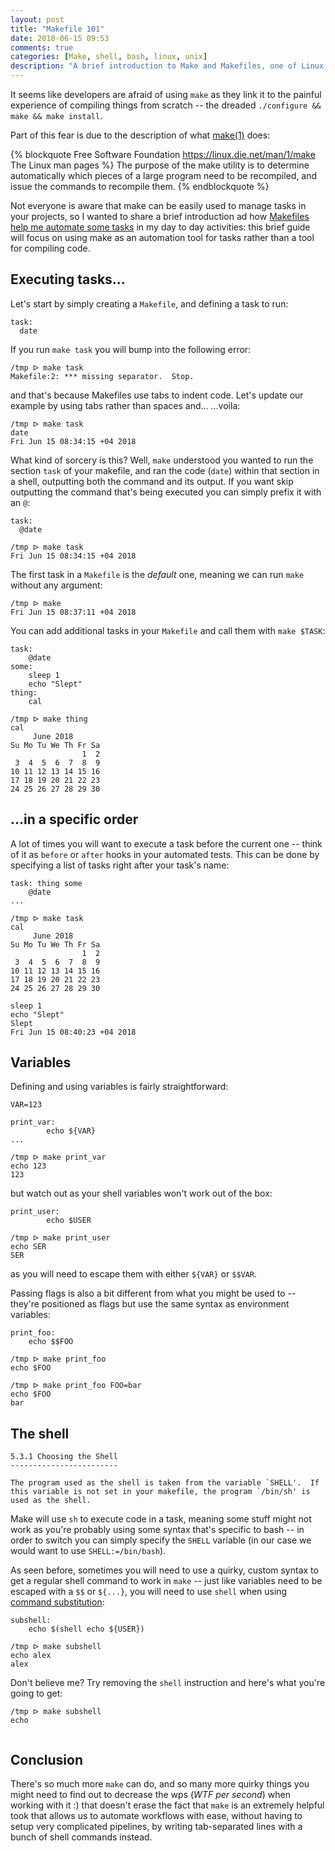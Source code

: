 ```yaml
---
layout: post
title: "Makefile 101"
date: 2018-06-15 09:53
comments: true
categories: [Make, shell, bash, linux, unix]
description: "A brief introduction to Make and Makefiles, one of Linux's true gems."
---
```


It seems like developers are afraid of using `make` as they link it to the painful
experience of compiling things from scratch -- the dreaded `./configure && make && make install`.

Part of this fear is due to the description of what [make(1)](https://linux.die.net/man/1/make)
does:

{% blockquote Free Software Foundation https://linux.die.net/man/1/make The Linux man pages %}
The purpose of the make utility is to determine automatically which pieces of a large program need to be recompiled, and issue the commands to recompile them.
{% endblockquote %}

Not everyone is aware that make can be easily
used to manage tasks in your projects, so I wanted to share a brief introduction
ad how [Makefiles help me automate some tasks](https://github.com/odino/mssqldump/blob/master/Makefile)
in my day to day activities: this brief guide will focus on using make as an
automation tool for tasks rather than a tool for compiling code.

<!-- more -->

## Executing tasks...

Let's start by simply creating a `Makefile`, and defining a task to run:

```
task:
  date
```

If you run `make task` you will bump into the following error:

```
/tmp ᐅ make task
Makefile:2: *** missing separator.  Stop.
```

and that's because Makefiles use tabs to indent code. Let's update our example by
using tabs rather than spaces and...   ...voila:

```
/tmp ᐅ make task
date
Fri Jun 15 08:34:15 +04 2018
```

What kind of sorcery is this? Well, `make` understood you wanted to run the section
`task` of your makefile, and ran the code (`date`) within that section in a shell,
outputting both the command and its output. If you want skip outputting the command
that's being executed you can simply prefix it with an `@`:

```
task:
  @date
```

```
/tmp ᐅ make task
Fri Jun 15 08:34:15 +04 2018
```

The first task in a `Makefile` is the *default* one, meaning we can run `make`
without any argument:

```
/tmp ᐅ make       
Fri Jun 15 08:37:11 +04 2018
```

You can add additional tasks in your `Makefile` and call them with `make $TASK`:

```
task:
	@date
some:
	sleep 1
	echo "Slept"
thing:
	cal
```

```
/tmp ᐅ make thing
cal
     June 2018        
Su Mo Tu We Th Fr Sa  
                1  2  
 3  4  5  6  7  8  9  
10 11 12 13 14 15 16  
17 18 19 20 21 22 23  
24 25 26 27 28 29 30  
```

## ...in a specific order

A lot of times you will want to execute a task before the current one -- think of
it as `before` or `after` hooks in your automated tests. This can be done by specifying
a list of tasks right after your task's name:

```
task: thing some
	@date
...
```

```
/tmp ᐅ make task
cal
     June 2018        
Su Mo Tu We Th Fr Sa  
                1  2  
 3  4  5  6  7  8  9  
10 11 12 13 14 15 16  
17 18 19 20 21 22 23  
24 25 26 27 28 29 30  

sleep 1
echo "Slept"
Slept
Fri Jun 15 08:40:23 +04 2018
```

## Variables

Defining and using variables is fairly straightforward:

```
VAR=123

print_var:
        echo ${VAR}
...
```

```
/tmp ᐅ make print_var    
echo 123
123
```

but watch out as your shell variables won't work out of the box:

```
print_user:
        echo $USER
```

```
/tmp ᐅ make print_user   
echo SER
SER
```

as you will need to escape them with either `${VAR}` or `$$VAR`.

Passing flags is also a bit different from what you might be used to -- they're
positioned as flags but use the same syntax as environment variables:

```
print_foo:
	echo $$FOO
```

```
/tmp ᐅ make print_foo
echo $FOO

/tmp ᐅ make print_foo FOO=bar
echo $FOO
bar
```

## The shell

```
5.3.1 Choosing the Shell
------------------------

The program used as the shell is taken from the variable `SHELL'.  If
this variable is not set in your makefile, the program `/bin/sh' is
used as the shell.
```

Make will use `sh` to execute code in a task, meaning some stuff might not work
as you're probably using some syntax that's specific to bash -- in order to switch
you can simply specify the `SHELL` variable (in our case
we would want to use `SHELL:=/bin/bash`).

As seen before, sometimes you will need to use a quirky, custom syntax to get a
regular shell command to work in `make` -- just like variables need to be escaped
with a `$$` or `${...}`, you will need to use `shell` when using [command substitution](http://tldp.org/LDP/abs/html/commandsub.html):

```
subshell:
	echo $(shell echo ${USER})
```

```
/tmp ᐅ make subshell
echo alex
alex
```

Don't believe me? Try removing the `shell` instruction and here's what you're going
to get:

```
/tmp ᐅ make subshell
echo


```

## Conclusion

There's so much more `make` can do, and so many more quirky things you might need
to find out to decrease the wps (*WTF per second*) when working with it :) that
doesn't erase the fact that `make` is an extremely helpful took that allows us
to automate workflows with ease, without having to setup very complicated pipelines,
by writing tab-separated lines with a bunch of shell commands instead.
